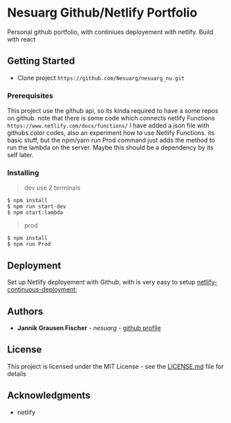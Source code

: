 # Nesuarg Github/Netlify Portfolio

Personal github portfolio, with continiues deployement with netlify.
Build with react

## Getting Started

- Clone project `https://github.com/Nesuarg/nesuarg_nu.git`

### Prerequisites

This project use the github api, so its kinda required to have a some repos on github.
note that there is some code which connects netlify Functions `https://www.netlify.com/docs/functions/`
I have added a json file with githubs color codes, also an experiment how to use Netlify Functions.
its basic stuff, but the npm/yarn run Prod command just adds the method to run the lambda on the server.
Maybe this should be a dependency by its self later.

### Installing

> dev use 2 terminals

```
$ npm install
$ npm run start-dev
$ npm start:lambda
```

> prod

```
$ npm install
$ npm run Prod
```


## Deployment

Set up Netlify deployement with Github, with is very easy to setup
[netlify-continuous-deployment](https://www.netlify.com/docs/welcome/#continuous-deployment);

## Authors

* **Jannik Grausen Fischer** - *nesuarg* - [github profile](https://github.com/nesuarg)

## License

This project is licensed under the MIT License - see the [LICENSE.md](LICENSE) file for details

## Acknowledgments

* netlify
